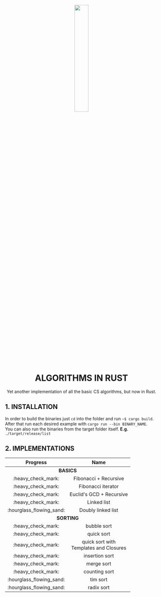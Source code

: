 <p align="center">
  <img height="30%" width="30%" src="http://www.euro-langues.org/wp-content/uploads/2019/10/communityIcon_sxcqnw4pxti11.png"/>
</p>
<h1 align="center">ALGORITHMS IN RUST</h1>
<p align="center"> Yet another implementation of all the basic CS algorithms, but now in Rust.</p>


## 1. INSTALLATION

In order to build the binaries just `cd` into the folder and run `~$ cargo build`.    
After that run each desired example with `cargo run --bin BINARY_NAME`.  
You can also run the binaries from the target folder itself. **E.g.** `./target/release/list`


## 2. IMPLEMENTATIONS
<table>
    <thead>
        <tr>
            <th>Progress</th>
            <th align="center">Name</th>
        </tr>
    </thead>
    <tbody align="center">
        <tr>
          <td colspan=2 align="center"><b>BASICS</b></td>
        </tr>
        <tr>
            <td>:heavy_check_mark:</td>
            <td>Fibonacci + Recursive</td>
        </tr>
        <tr>
            <td>:heavy_check_mark:</td>
            <td>Fibonacci iterator</td>
        </tr>
        <tr>
            <td>:heavy_check_mark:</td>
            <td>Euclid's GCD + Recursive</td>
        </tr>
        <tr>
            <td>:heavy_check_mark:</td>
            <td>Linked list</td>
        </tr>
        <tr>
            <td>:hourglass_flowing_sand:</td>
            <td>Doubly linked list</td>
        </tr>
        <tr>
          <td colspan=2 align="center"><b>SORTING</b></td>
        </tr>
        <tr>
            <td>:heavy_check_mark:</td>
            <td>bubble sort</td>
        </tr>
        <tr>
            <td>:heavy_check_mark:</td>
            <td>quick sort</td>
        </tr>
        <tr>
            <td>:heavy_check_mark:</td>
            <td>quick sort with <br/> Templates and Closures</td>
        </tr>
        <tr>
            <td>:heavy_check_mark:</td>
            <td>insertion sort</td>
        </tr>
        <tr>
            <td>:heavy_check_mark:</td>
            <td>merge sort</td>
        </tr>
        <tr>
            <td>:heavy_check_mark:</td>
            <td>counting sort</td>
        </tr>
        <tr>
            <td>:hourglass_flowing_sand:</td>
            <td>tim sort</td>
        </tr>
        <tr>
            <td>:hourglass_flowing_sand:</td>
            <td>radix sort</td>
        </tr>
    </tbody>
</table>
